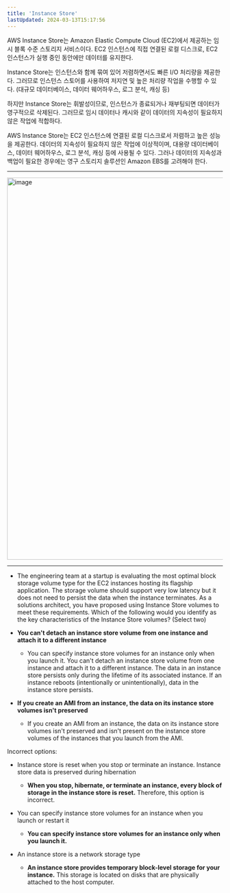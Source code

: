 ```yaml
---
title: 'Instance Store'
lastUpdated: 2024-03-13T15:17:56
---
```


AWS Instance Store는 Amazon Elastic Compute Cloud (EC2)에서 제공하는 임시 블록 수준 스토리지 서비스이다. EC2 인스턴스에 직접 연결된 로컬 디스크로, EC2 인스턴스가 실행 중인 동안에만 데이터를 유지한다.

Instance Store는 인스턴스와 함께 묶여 있어 저렴하면서도 빠른 I/O 처리량을 제공한다. 그러므로 인스턴스 스토어를 사용하여 저지연 및 높은 처리량 작업을 수행할 수 있다. (대규모 데이터베이스, 데이터 웨어하우스, 로그 분석, 캐싱 등)

하지만 Instance Store는 휘발성이므로, 인스턴스가 종료되거나 재부팅되면 데이터가 영구적으로 삭제된다. 그러므로 임시 데이터나 캐시와 같이 데이터의 지속성이 필요하지 않은 작업에 적합하다.

AWS Instance Store는 EC2 인스턴스에 연결된 로컬 디스크로서 저렴하고 높은 성능을 제공한다. 데이터의 지속성이 필요하지 않은 작업에 이상적이며, 대용량 데이터베이스, 데이터 웨어하우스, 로그 분석, 캐싱 등에 사용될 수 있다. 그러나 데이터의 지속성과 백업이 필요한 경우에는 영구 스토리지 솔루션인 Amazon EBS를 고려해야 한다.

---

<img width="892" alt="image" src="https://github.com/rlaisqls/rlaisqls/assets/81006587/d57b62f1-6a97-4666-99af-ab36c462fd00">

---

- The engineering team at a startup is evaluating the most optimal block storage volume type for the EC2 instances hosting its flagship application. The storage volume should support very low latency but it does not need to persist the data when the instance terminates. As a solutions architect, you have proposed using Instance Store volumes to meet these requirements.
    Which of the following would you identify as the key characteristics of the Instance Store volumes? (Select two)

- **You can't detach an instance store volume from one instance and attach it to a different instance**
  - You can specify instance store volumes for an instance only when you launch it. You can't detach an instance store volume from one instance and attach it to a different instance. The data in an instance store persists only during the lifetime of its associated instance. If an instance reboots (intentionally or unintentionally), data in the instance store persists.

- **If you create an AMI from an instance, the data on its instance store volumes isn't preserved**
  - If you create an AMI from an instance, the data on its instance store volumes isn't preserved and isn't present on the instance store volumes of the instances that you launch from the AMI.

Incorrect options:

- Instance store is reset when you stop or terminate an instance. Instance store data is preserved during hibernation
  - **When you stop, hibernate, or terminate an instance, every block of storage in the instance store is reset.** Therefore, this option is incorrect.

- You can specify instance store volumes for an instance when you launch or restart it
  - **You can specify instance store volumes for an instance only when you launch it.**

- An instance store is a network storage type
  - **An instance store provides temporary block-level storage for your instance.** This storage is located on disks that are physically attached to the host computer.
